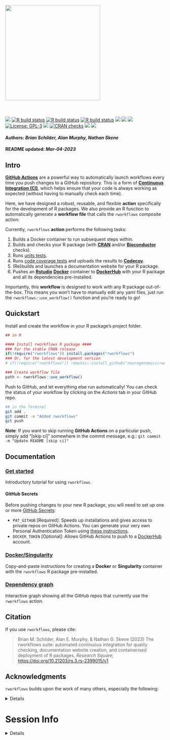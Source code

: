 <img src= 'https://github.com/neurogenomics/rworkflows/raw/master/inst/hex/hex.png' height= '300' ><br><br><br><br>
[![](https://img.shields.io/badge/devel%20version-0.99.7-black.svg)](https://github.com/neurogenomics/rworkflows)
[![R build
status](https://github.com/neurogenomics/rworkflows/workflows/rworkflows/badge.svg)](https://github.com/neurogenomics/rworkflows/actions)
[![R build
status](https://github.com/neurogenomics/rworkflows/workflows/rworkflows_static/badge.svg)](https://github.com/neurogenomics/rworkflows/actions)
[![R build
status](https://github.com/neurogenomics/rworkflows/workflows/rworkflows_dev/badge.svg)](https://github.com/neurogenomics/rworkflows/actions)
[![](https://img.shields.io/github/last-commit/neurogenomics/rworkflows.svg)](https://github.com/neurogenomics/rworkflows/commits/master)
[![](https://img.shields.io/github/languages/code-size/neurogenomics/rworkflows.svg)](https://github.com/neurogenomics/rworkflows)
[![](https://codecov.io/gh/neurogenomics/rworkflows/branch/master/graph/badge.svg)](https://codecov.io/gh/neurogenomics/rworkflows)
[![License:
GPL-3](https://img.shields.io/badge/license-GPL--3-blue.svg)](https://cran.r-project.org/web/licenses/GPL-3)
[![](https://www.r-pkg.org/badges/version/rworkflows?color=yellow)](https://cran.r-project.org/package=rworkflows)
[![CRAN
checks](https://badges.cranchecks.info/summary/rworkflows.svg)](https://cran.r-project.org/web/checks/check_results_rworkflows.html)
[![](http://cranlogs.r-pkg.org/badges/last-month/rworkflows?color=yellow)](https://cran.r-project.org/package=rworkflows)
[![](http://cranlogs.r-pkg.org/badges/grand-total/rworkflows?color=yellow)](https://cran.r-project.org/package=rworkflows)  
<h4>  
Authors: <i>Brian Schilder, Alan Murphy, Nathan Skene</i>  
</h4>
<h4>  
README updated: <i>Mar-04-2023</i>  
</h4>

## Intro

[**GitHub Actions**](https://docs.github.com/en/actions) are a powerful
way to automatically launch workflows every time you push changes to a
GitHub repository. This is a form of [**Continuous Integration
(CI)**](https://docs.github.com/en/actions/automating-builds-and-tests/about-continuous-integration),
which helps ensure that your code is always working as expected (without
having to manually check each time).

Here, we have designed a robust, reusable, and flexible **action**
specifically for the development of R packages. We also provide an R
function to automatically generate a **workflow file** that calls the
`rworkflows` composite action:

Currently, `rworkflows` **action** performs the following tasks:

1.  Builds a Docker container to run subsequent steps within.
2.  Builds and checks your R package (with
    [**CRAN**](https://cran.r-project.org/) and/or
    [**Bioconductor**](https://bioconductor.org/) checks).  
3.  Runs [units tests](https://testthat.r-lib.org/).  
4.  Runs [code coverage tests](https://covr.r-lib.org/) and uploads the
    results to [**Codecov**](https://about.codecov.io/).  
5.  (Re)builds and launches a documentation website for your R
    package.  
6.  Pushes an [**Rstudio**](https://posit.co/)
    [**Docker**](https://www.docker.com/) container to
    [**DockerHub**](https://hub.docker.com/) with your R package and all
    its dependencies pre-installed.

Importantly, this **workflow** is designed to work with any R package
out-of-the-box. This means you won’t have to manually edit any yaml
files, just run the `rworkflows::use_workflow()` function and you’re
ready to go!

## Quickstart

Install and create the workflow in your R package’s project folder.

``` r
## in R

#### Install rworkflows R package ####
### For the stable CRAN release
if(!require("rworkflows")) install.packages("rworkflows")
### Or, for the latest development version
# if(!require("rworkflows")) remotes::install_github("neurogenomics/rworkflows")

### Create workflow file
path <- rworkflows::use_workflow()
```

Push to GitHub, and let everything else run automatically! You can check
the status of your workflow by clicking on the *Actions* tab in your
GitHub repo.

``` bash
## in the Terminal
git add .
git commit -m "Added rworkflows"
git push
```

**Note**: If you want to skip running **GitHub Actions** on a particular
push, simply add “\[skip ci\]” somewhere in the commit message, e.g.:
`git commit -m "Update README [skip ci]"`

## Documentation

### [Get started](https://neurogenomics.github.io/rworkflows/articles/rworkflows.html)

Introductory tutorial for using `rworkflows`.

#### GitHub Secrets

Before pushing changes to your new R package, you will need to set up
one or more [GitHub
Secrets](https://docs.github.com/en/actions/security-guides/encrypted-secrets):

- `PAT_GITHUB` \[Required\]: Speeds up installations and gives access to
  private repos on GitHub Actions. You can generate your very own
  Personal Authentication Token using [these
  instructions](https://docs.github.com/en/authentication/keeping-your-account-and-data-secure/creating-a-personal-access-token).  
- `DOCKER_TOKEN` \[Optional\]: Allows GitHub Actions to push to a
  [DockerHub](https://hub.docker.com) account.

### [Docker/Singularity](https://neurogenomics.github.io/rworkflows/articles/docker)

Copy-and-paste instructions for creating a **Docker** or **Singularity**
container with the `rworkflows` R package pre-installed.

### [Dependency graph](https://neurogenomics.github.io/rworkflows/articles/depgraph)

Interactive graph showing all the GitHub repos that currently use the
`rworkflows` action.

## Citation

If you use `rworkflows`, please cite:

<!-- Modify this by editing the file: inst/CITATION  -->

> Brian M. Schilder, Alan E. Murphy, & Nathan G. Skene (2023) The
> rworkflows suite: automated continuous integration for quality
> checking, documentation website creation, and containerised deployment
> of R packages, *Research Square*;
> <https://doi.org/10.21203/rs.3.rs-2399015/v1>

## Acknowledgments

`rworkflows` builds upon the work of many others, especially the
following:

<details>

### [`biocthis`](https://github.com/lcolladotor/biocthis)

This workflow is derived from the workflow generated by the
[`use_bioc_github_action()`](https://lcolladotor.github.io/biocthis/articles/biocthis.html)
function within the
[`biothis`](http://www.bioconductor.org/packages/release/bioc/html/biocthis.html)
package.

#### Key changes in `rworkflows`

- Uses dynamic variables to specify R/Bioconductor versions
  (e.g. `r: "latest"`) and the name of your R package, as opposed to
  static names that are likely to become outdated (e.g. `r: "4.0.1"`).  
- Additional error handling and dependencies checks.  
- Re-renders `README.Rmd` before rebuilding the documentation website.

### [`actions/`](https://github.com/actions)

A general set of **GitHub Actions**.

### [`r-lib/actions`](https://github.com/r-lib/actions)

A set of **GitHub Actions** for R development.

### [`JamesIves/github-pages-deploy-action`](https://github.com/JamesIves/github-pages-deploy-action)

Builds and deploys the **GitHub Pages** documentation website in the
`rworkflows` GHA workflows.

### [`docker/build-push-action`](https://github.com/docker/build-push-action)

A set of **GitHub Actions** for building/pushing **Docker** containers.

### [`bioconductor_docker`](https://github.com/Bioconductor/bioconductor_docker)

Uses the official
[`bioconductor/bioconductor_docker`](https://github.com/Bioconductor/bioconductor_docker)
**Docker** container.

**NOTE**: Whenever a new version of Bioconductor is released, the
`bioconductor/bioconductor_docker` container will often lag behind the
actual Bioconductor releases for up to several days, due to the time it
takes to update the container. This means that sometimes “devel” in
`Bioconductor/bioconductor_docker` is actually referring to the current
“release” version of Bioconductor (i.e. the previous Bioc version’s
“devel”). For further details, see this
[Issue](https://github.com/Bioconductor/bioconductor_docker/issues/37),
and the [Bioconductor release
schedule](https://www.bioconductor.org/about/release-announcements/).

### [`scFlow`](https://github.com/combiz/scFlow)

This Dockerfile was partly adapted from the [scFlow
Dockerfile](https://github.com/combiz/scFlow/blob/master/Dockerfile).

Unlike other Dockerfiles, this one **does not require any manual editing
when applying to different R packages**. This means that users who are
unfamiliar with **Docker** do not have to troubleshoot making this file
correctly. It also means that it will continue to work even if your R
package dependencies change.

### [`act`](https://github.com/nektos/act)

A very useful command line tool for testing **GitHub Actions** locally.

</details>

# Session Info

<details>

``` r
utils::sessionInfo()
```

    ## R version 4.2.1 (2022-06-23)
    ## Platform: x86_64-apple-darwin17.0 (64-bit)
    ## Running under: macOS Big Sur ... 10.16
    ## 
    ## Matrix products: default
    ## BLAS:   /Library/Frameworks/R.framework/Versions/4.2/Resources/lib/libRblas.0.dylib
    ## LAPACK: /Library/Frameworks/R.framework/Versions/4.2/Resources/lib/libRlapack.dylib
    ## 
    ## locale:
    ## [1] en_US.UTF-8/en_US.UTF-8/en_US.UTF-8/C/en_US.UTF-8/en_US.UTF-8
    ## 
    ## attached base packages:
    ## [1] stats     graphics  grDevices utils     datasets  methods   base     
    ## 
    ## loaded via a namespace (and not attached):
    ##  [1] pillar_1.8.1        compiler_4.2.1      RColorBrewer_1.1-3 
    ##  [4] BiocManager_1.30.20 yulab.utils_0.0.6   tools_4.2.1        
    ##  [7] digest_0.6.31       jsonlite_1.8.4      evaluate_0.20      
    ## [10] lifecycle_1.0.3     tibble_3.1.8        gtable_0.3.1       
    ## [13] pkgconfig_2.0.3     rlang_1.0.6         cli_3.6.0          
    ## [16] rstudioapi_0.14     rvcheck_0.2.1       yaml_2.3.7         
    ## [19] xfun_0.37           fastmap_1.1.0       dplyr_1.1.0        
    ## [22] knitr_1.42          generics_0.1.3      desc_1.4.2         
    ## [25] vctrs_0.5.2         dlstats_0.1.6       rprojroot_2.0.3    
    ## [28] grid_4.2.1          tidyselect_1.2.0    here_1.0.1         
    ## [31] glue_1.6.2          R6_2.5.1            fansi_1.0.4        
    ## [34] rmarkdown_2.20.1    ggplot2_3.4.1       badger_0.2.3       
    ## [37] magrittr_2.0.3      scales_1.2.1        htmltools_0.5.4    
    ## [40] rworkflows_0.99.7   colorspace_2.1-0    renv_0.17.0        
    ## [43] utf8_1.2.3          munsell_0.5.0

</details>
